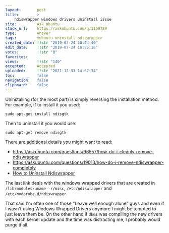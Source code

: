 ```yaml
---
layout:       post
title:        >
    ndiswrapper windows drivers uninstall issue
site:         Ask Ubuntu
stack_url:    https://askubuntu.com/q/1160789
type:         Answer
tags:         xubuntu uninstall ndiswrapper
created_date: !!str "2019-07-24 18:44:46"
edit_date:    !!str "2019-07-24 18:55:16"
votes:        !!str "0"
favorites:    
views:        !!str "140"
accepted:     Accepted
uploaded:     !!str "2021-12-31 14:57:34"
toc:          false
navigation:   false
clipboard:    false
---
```


Uninstalling (for the most part) is simply reversing the installation method. For example, if to install it you used:

``` 
sudo apt-get install ndisgtk

```

Then to uninstall it you would use:

``` 
sudo apt-get remove ndisgtk

```

There are additional details you might want to read:

- https://askubuntu.com/questions/96557/how-do-i-cleanly-remove-ndiswrapper
- https://askubuntu.com/questions/19013/how-do-i-remove-ndiswrapper-completely
- [How to Uninstall Ndiswrapper](https://sourceforge.net/p/ndiswrapper/ndiswrapper/Uninstall_HowTo/)

The last link deals with the windows wrapped drivers that are created in `/lib/modules/uname -r/misc`, `/etc/ndiswrapper` and `/etc/modprobe.d/ndiswrapper`.

That said I'm often one of those "Leave well enough alone" guys and even if I wasn't using Windows Wrapped Drivers anymore I might be tempted to just leave them be. On the other hand if `dkms` was compiling the new drivers with each kernel update and the time was distracting me, I probably would purge it all.
